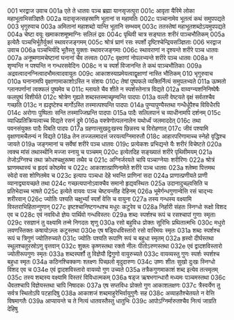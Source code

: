 001  भरद्वाज उवाच
001a एते ते धातवः पञ्च ब्रह्मा यानसृजत्पुरा
001c आवृता यैरिमे लोका महाभूताभिसञ्ज्ञितैः
002a यदासृजत्सहस्राणि भूतानां स महामतिः
002c पञ्चानामेव भूतत्वं कथं समुपपद्यते
003  भृगुरुवाच
003a अमितानां महाशब्दो यान्ति भूतानि सम्भवम्
003c ततस्तेषां महाभूतशब्दोऽयमुपपद्यते
004a चेष्टा वयूः खमाकाशमूष्माग्निः सलिलं द्रवः
004c पृथिवी चात्र सङ्घातः शरीरं पाञ्चभौतिकम्
005a इत्येतैः पञ्चभिर्भूतैर्युक्तं स्थावरजङ्गमम्
005c श्रोत्रं घ्राणं रसः स्पर्शो दृष्टिश्चेन्द्रियसञ्ज्ञिताः
006  भरद्वाज उवाच
006a पञ्चभिर्यदि भूतैस्तु युक्ताः स्थावरजङ्गमाः
006c स्थावराणां न दृश्यन्ते शरीरे पञ्च धातवः
007a अनूष्मणामचेष्टानां घनानां चैव तत्त्वतः
007c वृक्षाणां नोपलभ्यन्ते शरीरे पञ्च धातवः
008a न शृण्वन्ति न पश्यन्ति न गन्धरसवेदिनः
008c न च स्पर्शं विजानन्ति ते कथं पाञ्चभौतिकाः
009a अद्रवत्वादनग्नित्वादभौमत्वादवायुतः
009c आकाशस्याप्रमेयत्वाद्वृक्षाणां नास्ति भौतिकम्
010  भृगुरुवाच
010a घनानामपि वृक्षाणामाकाशोऽस्ति न संशयः
010c तेषां पुष्पफले व्यक्तिर्नित्यं समुपलभ्यते
011a ऊष्मतो ग्लानपर्णानां त्वक्फलं पुष्पमेव च
011c म्लायते चैव शीते न स्पर्शस्तेनात्र विद्यते
012a वाय्वग्न्यशनिनिष्पेषैः फलपुष्पं विशीर्यते
012c श्रोत्रेण गृह्यते शब्दस्तस्माच्छृण्वन्ति पादपाः
013a वल्ली वेष्टयते वृक्षं सर्वतश्चैव गच्छति
013c न ह्यदृष्टेश्च मार्गोऽस्ति तस्मात्पश्यन्ति पादपाः
014a पुण्यापुण्यैस्तथा गन्धैर्धूपैश्च विविधैरपि
014c अरोगाः पुष्पिताः सन्ति तस्माज्जिघ्रन्ति पादपाः
015a पादैः सलिलपानं च व्याधीनामपि दर्शनम्
015c व्याधिप्रतिक्रियत्वाच्च विद्यते रसनं द्रुमे
016a वक्त्रेणोत्पलनालेन यथोर्ध्वं जलमाददेत्
016c तथा पवनसंयुक्तः पादैः पिबति पादपः
017a ग्रहणात्सुखदुःखस्य छिन्नस्य च विरोहणात्
017c जीवं पश्यामि वृक्षाणामचैतन्यं न विद्यते
018a तेन तज्जलमादत्तं जरयत्यग्निमारुतौ
018c आहारपरिणामाच्च स्नेहो वृद्धिश्च जायते
019a जङ्गमानां च सर्वेषां शरीरे पञ्च धातवः
019c प्रत्येकशः प्रभिद्यन्ते यैः शरीरं विचेष्टते
020a त्वक्च मांसं तथास्थीनि मज्जा स्नायु च पञ्चमम्
020c इत्येतदिह सङ्ख्यातं शरीरे पृथिवीमयम्
021a तेजोऽग्निश्च तथा क्रोधश्चक्षुरूष्मा तथैव च
021c अग्निर्जरयते चापि पञ्चाग्नेयाः शरीरिणः
022a श्रोत्रं घ्राणमथास्यं च हृदयं कोष्ठमेव च
022c आकाशात्प्राणिनामेते शरीरे पञ्च धातवः
023a श्लेष्मा पित्तमथ स्वेदो वसा शोणितमेव च
023c इत्यापः पञ्चधा देहे भवन्ति प्राणिनां सदा
024a प्राणात्प्रणीयते प्राणी व्यानाद्व्यायच्छते तथा
024c गच्छत्यपानोऽवाक्चैव समानो हृद्यवस्थितः
025a उदानादुच्छ्वसिति च प्रतिभेदाच्च भाषते
025c इत्येते वायवः पञ्च चेष्टयन्तीह देहिनम्
026a भूमेर्गन्धगुणान्वेत्ति रसं चाद्भ्यः शरीरवान्
026c ज्योतिः पश्यति चक्षुर्भ्यां स्पर्शं वेत्ति च वायुना
027a तस्य गन्धस्य वक्ष्यामि विस्तराभिहितान्गुणान्
027c इष्टश्चानिष्टगन्धश्च मधुरः कटुरेव च
028a निर्हारी संहतः स्निग्धो रूक्षो विशद एव च
028c एवं नवविधो ज्ञेयः पार्थिवो गन्धविस्तरः
029a शब्दः स्पर्शश्च रूपं च रसश्चापां गुणाः स्मृताः
029c रसज्ञानं तु वक्ष्यामि तन्मे निगदतः शृणु
030a रसो बहुविधः प्रोक्तः सूरिभिः प्रथितात्मभिः
030c मधुरो लवणस्तिक्तः कषायोऽम्लः कटुस्तथा
030e एष षड्विधविस्तारो रसो वारिमयः स्मृतः
031a शब्दः स्पर्शश्च रूपं च त्रिगुणं ज्योतिरुच्यते
031c ज्योतिः पश्यति रूपाणि रूपं च बहुधा स्मृतम्
032a ह्रस्वो दीर्घस्तथा स्थूलश्चतुरस्रोऽणु वृत्तवान्
032c शुक्लः कृष्णस्तथा रक्तो नीलः पीतोऽरुणस्तथा
032e एवं द्वादशविस्तारो ज्योतीरूपगुणः स्मृतः
033a शब्दस्पर्शौ तु विज्ञेयौ द्विगुणो वायुरुच्यते
033c वायव्यस्तु गुणः स्पर्शः स्पर्शश्च बहुधा स्मृतः
034a कठिनश्चिक्कणः श्लक्ष्णः पिच्छलो मृदुदारुणः
034c उष्णः शीतः सुखो दुःखः स्निग्धो विशद एव च
034e एवं द्वादशविस्तारो वायव्यो गुण उच्यते
035a तत्रैकगुणमाकाशं शब्द इत्येव तत्स्मृतम्
035c तस्य शब्दस्य वक्ष्यामि विस्तरं विविधात्मकम्
036a षड्ज ऋषभगान्धारौ मध्यमः पञ्चमस्तथा
036c धैवतश्चापि विज्ञेयस्तथा चापि निषादकः
037a एष सप्तविधः प्रोक्तो गुण आकाशलक्षणः
037c त्रैस्वर्येण तु सर्वत्र स्थितोऽपि पटहादिषु
038a आकाशजं शब्दमाहुरेभिर्वायुगुणैः सह
038c अव्याहतैश्चेतयते न वेत्ति विषमागतैः
039a आप्यायन्ते च ते नित्यं धातवस्तैस्तु धातुभिः
039c आपोऽग्निर्मारुतश्चैव नित्यं जाग्रति देहिषु

